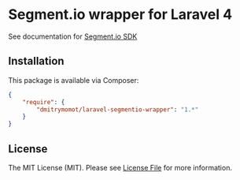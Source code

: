 # Segment.io wrapper for Laravel 4

See documentation for [Segment.io SDK](https://segment.com/docs/libraries/php/)


## Installation

This package is available via Composer:

```json
{
    "require": {
        "dmitrymomot/laravel-segmentio-wrapper": "1.*"
    }
}
```

## License

The MIT License (MIT). Please see [License File](https://github.com/dmitrymomot/laravel-segmentio-wrapper/blob/master/LICENSE) for more information.
